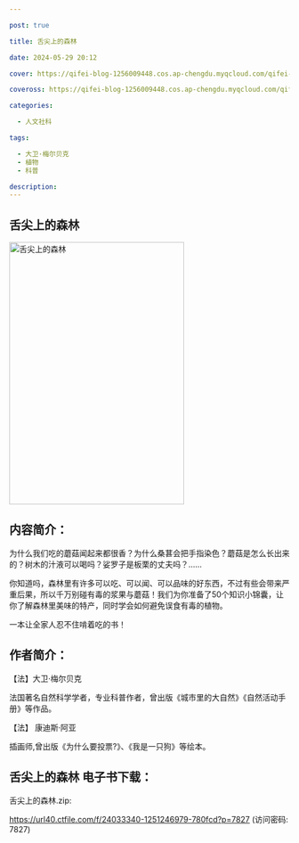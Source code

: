 ```yaml
---

post: true

title: 舌尖上的森林

date: 2024-05-29 20:12

cover: https://qifei-blog-1256009448.cos.ap-chengdu.myqcloud.com/qifei-blog/64eb3719661c6c8e5490b4bb.jpg

coveross: https://qifei-blog-1256009448.cos.ap-chengdu.myqcloud.com/qifei-blog/64eb3719661c6c8e5490b4bb.jpg

categories:

  - 人文社科

tags:

  - 大卫·梅尔贝克
  - 植物
  - 科普

description:
---
```


## 舌尖上的森林
<img alt="舌尖上的森林 " class="aligncenter loaded" data-was-processed="true" decoding="async" fetchpriority="high" height="471" src="https://qifei-blog-1256009448.cos.ap-chengdu.myqcloud.com/qifei-blog/64eb3719661c6c8e5490b4bb.jpg " style="cursor: zoom-in;" width="314"/>

## 内容简介：

为什么我们吃的蘑菇闻起来都很香？为什么桑葚会把手指染色？蘑菇是怎么长出来的？树木的汁液可以喝吗？娑罗子是板栗的丈夫吗？……

你知道吗，森林里有许多可以吃、可以闻、可以品味的好东西，不过有些会带来严重后果，所以千万别碰有毒的浆果与蘑菇！我们为你准备了50个知识小锦囊，让你了解森林里美味的特产，同时学会如何避免误食有毒的植物。

一本让全家人忍不住啃着吃的书！

## 作者简介：

【法】大卫·梅尔贝克

法国著名自然科学学者，专业科普作者，曾出版《城市里的大自然》《自然活动手册》等作品。

【法】 康迪斯·阿亚

插画师,曾出版《为什么要投票?》、《我是一只狗》等绘本。

## 舌尖上的森林 电子书下载：

舌尖上的森林.zip: 

https://url40.ctfile.com/f/24033340-1251246979-780fcd?p=7827 (访问密码: 7827)
